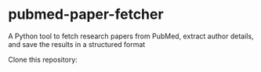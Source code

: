 # pubmed-paper-fetcher
A Python tool to fetch research papers from PubMed, extract author details, and save the results in a structured format

Clone this repository:
